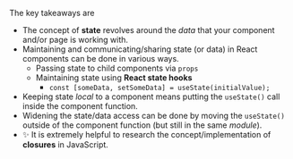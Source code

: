 

The key takeaways are

- The concept of **state** revolves around the *data* that your component and/or page is working with.
- Maintaining and communicating/sharing state (or data) in React components can be done in various ways.
  - Passing state to child components via `props`
  - Maintaining state using **React state hooks**
    - `const [someData, setSomeData] = useState(initialValue);`
- Keeping state *local* to a component means putting the `useState()` call inside the component function.
- Widening the state/data access can be done by moving the `useState()` outside of the component function (but still in the same *module*).
- ✨ It is extremely helpful to research the concept/implementation of **closures** in JavaScript.